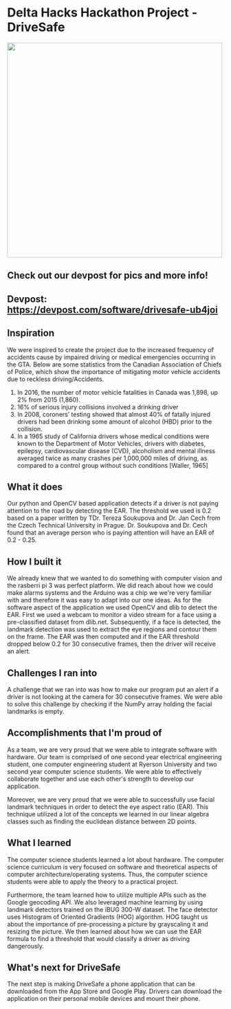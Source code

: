 # Delta Hacks Hackathon Project - DriveSafe
<img src="https://challengepost-s3-challengepost.netdna-ssl.com/photos/production/software_photos/001/154/793/datas/original.png" width="500">

## Check out our devpost for pics and more info!
## Devpost: https://devpost.com/software/drivesafe-ub4joi

## Inspiration
We were inspired to create the project due to the increased frequency of accidents cause by impaired driving or medical emergencies occurring in the GTA. Below are some statistics from the Canadian Association of Chiefs of Police, which show the importance of mitigating motor vehicle accidents due to reckless driving/Accidents. 

1. In 2016, the number of motor vehicle fatalities in Canada was 1,898, up 2% from 2015 (1,860).
2. 16% of serious injury collisions involved a drinking driver
3. In 2008, coroners’ testing showed that almost 40% of fatally injured drivers had been drinking
some amount of alcohol (HBD) prior to the collision.
4. In a 1965 study of California drivers whose medical conditions were known to the Department of Motor Vehicles, drivers with diabetes, epilepsy, cardiovascular disease (CVD), alcoholism and mental illness averaged twice as many crashes per 1,000,000 miles of driving, as compared to a control group without such conditions [Waller, 1965]

## What it does
Our python and OpenCV based application detects if a driver is not paying attention to the road by detecting the EAR. The threshold we used is 0.2 based on a paper written by TDr. Tereza Soukupova and Dr. Jan Cech from the Czech Technical University in Prague. Dr. Soukupova and Dr. Cech found that an average person who is paying attention will have an EAR of 0.2 - 0.25. 

## How I built it

We already knew that we wanted to do something with computer vision  and the rasberri pi 3 was perfect platform. We did reach about how we could make alarms systems and the Arduino was a chip we we're very familiar with and therefore it was easy to adapt into our one ideas. As for the software aspect of the application we used OpenCV and dlib to detect the EAR.  First we used a webcam to monitor a video stream for a face using a pre-classified dataset from dlib.net. Subsequently, if a face is detected, the landmark detection was used to extract the eye regions and contour them on the frame. The EAR was then computed and if the EAR threshold dropped below 0.2 for 30 consecutive frames, then the driver will receive an alert. 

## Challenges I ran into

A challenge that we ran into was how to make our program put an alert if a driver is not looking at the camera for 30 consecutive frames. We were able to solve this challenge by checking if the NumPy array holding the facial landmarks is empty. 

## Accomplishments that I'm proud of

As a team, we are very proud that we were able to integrate software with hardware. Our team is comprised of one second year electrical engineering student, one computer engineering student at Ryerson University and two second year computer science students. We were able to effectively collaborate together and use each other's strength to develop our application. 

Moreover, we are very proud that we were able to successfully use facial landmark techniques in order to detect the eye aspect ratio (EAR). This technique utilized a lot of the concepts we learned in our linear algebra classes such as finding the euclidean distance between 2D points. 

## What I learned

The computer science students learned a lot about hardware. The computer science curriculum is very focused on software and theoretical aspects of computer architecture/operating systems. Thus, the computer science students were able to apply the theory to a practical project. 

Furthermore, the team learned how to utilize multiple APIs such as the Google geocoding API. We also leveraged machine learning by using landmark detectors trained on the iBUG 300-W dataset. The face detector uses Histogram of Oriented Gradients (HOG) algorithm. HOG taught us about the importance of pre-processing a picture by grayscaling it and resizing the picture. We then learned about how we can use the EAR formula to find a threshold that would classify a driver as driving dangerously. 

## What's next for DriveSafe

The next step is making DriveSafe a phone application that can be downloaded from the App Store and Google Play. Drivers can download the application on their personal mobile devices and mount their phone. 

